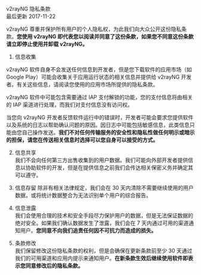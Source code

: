 v2rayNG 隐私条款  
最后更新 2017-11-22  

v2rayNG 尊重并保护所有用户的个人隐私权，为此我们向大众公开这份隐私条款。**您使用 v2rayNG 即代表您以阅读并同意了这份条款，如果您不同意这份条款请立即停止使用并卸载 v2rayNG。**

1. 信息收集

v2rayNG 软件自身不会发送任何信息到开发者，但是您下载软件的应用市场（如 Google Play）可能会收集关于应用运行状态的相关信息并提供给 v2rayNG 开发者。有关这些信息，请阅读您使用的应用市场所提供的隐私条款。

v2rayNG 软件中可能包含需要通过 IAP 支付解锁的功能，您的支付信息将由相关的 IAP 渠道进行处理，而我们对支付信息没有访问权。

当您向 v2rayNG 开发者反馈软件运行中的错误时，开发者可能会要求您提供软件以及系统的日志以帮助确认问题的原因。因日志中可能包括敏感信息，此类信息只能由您自己操作发送。**我们不对任何传输服务的安全性和隐私性做任何明示或暗示的担保，请您在传送相关信息时选择可以您自身可以接受的方式。**

2. 信息共享  
我们不会向任何第三方出售收集到的用户数据。我们可能向外部开发者提供信息以协助软件的开发，但是在提供信息之前我们会传达相关保密义务并确定其可以遵守。

3. 信息存留
除非有相关法律规定，我们会在 30 天内清除不需要继续使用的用户数据，或将统计数据整合为无法识别单个用户的综合报告。

4. 信息泄露  
我们会使用合理的技术和安全手段尽力保护用户的数据，但是无法保证数据的绝对安全。如果我们确认数据发生了泄露，我们会在 7 天内通过可用的渠道通知用户。**您同意不向我们追责任何因不可抗力而造成的损失。**

5. 条款修改  
我们保留修改这份隐私条款的权利，但是会确保在更新条款前至少 30 天通过我们的可用渠道和应用内提示来通知用户。**在新条款生效后继续使用软件即表示您同意修改后的隐私条款。**
